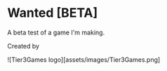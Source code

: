 # Wanted [BETA]
 A beta test of a game I'm making.

Created by

![Tier3Games logo][assets/images/Tier3Games.png]

